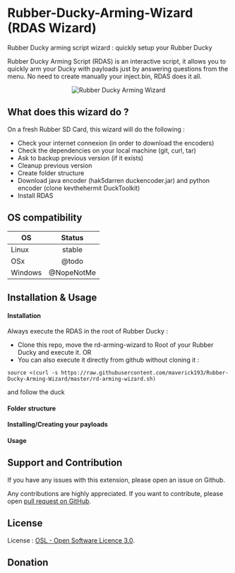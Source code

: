 # Rubber-Ducky-Arming-Wizard (RDAS Wizard)
Rubber Ducky arming script wizard : quickly setup your Rubber Ducky 

Rubber Ducky Arming Script (RDAS) is an interactive script, it allows you to quickly arm your Ducky with payloads just by answering questions from the menu. No need to create manually your inject.bin, RDAS does it all.

<p align="center">
  <img src="https://user-images.githubusercontent.com/1863000/34879289-072ffc98-f7ad-11e7-8202-7123108c5286.png" alt="Rubber Ducky Arming Wizard">
</p>

## What does this wizard do ?
On a fresh Rubber SD Card, this wizard will do the following :
- Check your internet connexion (in order to download the encoders)
- Check the dependencies on your local machine (git, curl, tar)
- Ask to backup previous version (if it exists)
- Cleanup previous version
- Create folder structure
- Download java encoder (hak5darren duckencoder.jar) and python encoder (clone kevthehermit DuckToolkit)
- Install RDAS

## OS compatibility
| OS            | Status        |
| ------------- |:-------------:|
| Linux         | stable        |
| OSx           | @todo         |
| Windows       | @NopeNotMe    |

## Installation & Usage
#### Installation
Always execute the RDAS in the root of Rubber Ducky :
- Clone this repo, move the rd-arming-wizard to Root of your Rubber Ducky and execute it.
OR
- You can also execute it directly from github without cloning it :
```shell
source <(curl -s https://raw.githubusercontent.com/maverick193/Rubber-Ducky-Arming-Wizard/master/rd-arming-wizard.sh)
```
and follow the duck

#### Folder structure

#### Installing/Creating your payloads

#### Usage

## Support and Contribution
If you have any issues with this extension, please open an issue on Github.

Any contributions are highly appreciated. If you want to contribute, please open [pull request on GitHub](https://help.github.com/articles/using-pull-requests).

## License
License   : [OSL - Open Software Licence 3.0](http://opensource.org/licenses/osl-3.0.php).

## Donation
